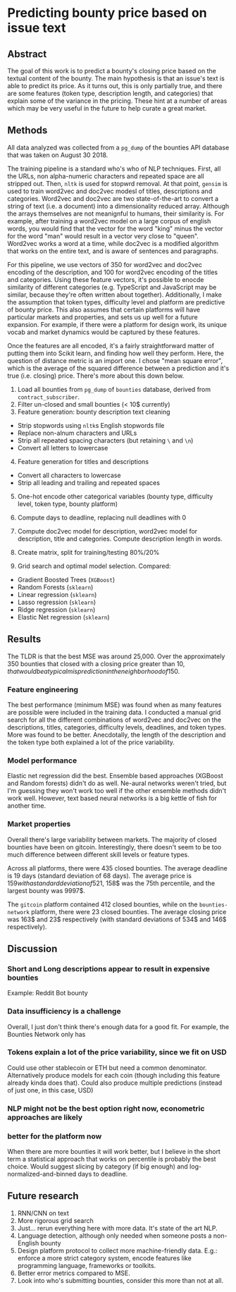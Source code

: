 # Predicting bounty price based on issue text

## Abstract

The goal of this work is to predict a bounty's closing price based on the textual content of the bounty. The main hypothesis is that an issue's text is able to predict its price. As it turns out, this is only partially true, and there are some features (token type, description length, and categories) that explain some of the variance in the pricing. These hint at a number of areas which may be very useful in the future to help curate a great market.

## Methods

All data analyzed was collected from a `pg_dump` of the bounties API database that was taken on August 30 2018.

The training pipeline is a standard who's who of NLP techniques. First, all the URLs, non alpha-numeric characters and repeated space are all stripped out. Then, `nltk` is used for stopwrd removal. At that point, `gensim` is used to train word2vec and doc2vec modesl of titles, descriptions and categories. Word2vec and doc2vec are two state-of-the-art to convert a string of text (i.e. a document) into a dimensionality reduced array. Although the arrays themselves are not meanignful to humans, their similarity is. For example, after training a word2vec model on a large corpus of english words, you would find that the vector for the word "king" minus the vector for the word "man" would result in a vector very close to "queen". Word2vec works a word at a time, while doc2vec is a modified algorithm that works on the entire text, and is aware of sentences and paragraphs.

For this pipeline, we use vectors of 350 for word2vec and doc2vec encoding of the description, and 100 for word2vec encoding of the titles and categories. Using these feature vectors, it's possible to enocde similarity of different categories (e.g. TypeScript and JavaScript may be similar, because they're often written about together). Additionally, I make the assumption that token types, difficulty level and platform are predictive of bounty price. This also assumes that certain platforms will have particular markets and properties, and sets us up well for a future expansion. For example, if there were a platform for design work, its unique vocab and market dynamics would be captured by these features.

Once the features are all encoded, it's a fairly straightforward matter of putting them into Scikit learn, and finding how well they perform. Here, the question of distance metric is an import one. I chose "mean square error", which is the average of the squared difference between a prediction and it's true (i.e. closing) price. There's more about this down below.

1. Load all bounties from `pg_dump` of `bounties` database, derived from `contract_subscriber`.
2. Filter un-closed and small bounties (< 10$ currently)
3. Feature generation: bounty description text cleaning

  - Strip stopwords using `nltk`s English stopwords file
  - Replace non-alnum characters and URLs
  - Strip all repeated spacing characters (but retaining `\` and `\n`)
  - Convert all letters to lowercase

4. Feature generation for titles and descriptions

  - Convert all characters to lowercase
  - Strip all leading and trailing and repeated spaces

5. One-hot encode other categorical variables (bounty type, difficulty level, token type, bounty platform)

6. Compute days to deadline, replacing null deadlines with 0

7. Compute doc2vec model for description, word2vec model for description, title and categories. Compute description length in words.

8. Create matrix, split for training/testing 80%/20%

9. Grid search and optimal model selection. Compared:

  - Gradient Boosted Trees (`XGBoost`)
  - Random Forests (`sklearn`)
  - Linear regression (`sklearn`)
  - Lasso regression (`sklearn`)
  - Ridge regression (`sklearn`)
  - Elastic Net regression (`sklearn`)

## Results

The TLDR is that the best MSE was around 25,000\. Over the approximately 350 bounties that closed with a closing price greater than 10$, that would be a typical misprediction in the neighborhood of 150$.

### Feature engineering

The best performance (minimum MSE) was found when as many features are possible were included in the training data. I conducted a manual grid search for all the different combinations of word2vec and doc2vec on the descriptions, titles, categories, difficulty levels, deadlines, and token types. More was found to be better. Anecdotally, the length of the description and the token type both explained a lot of the price variability.

### Model performance

Elastic net regression did the best. Ensemble based approaches (XGBoost and Random forests) didn't do as well. Ne-aural networks weren't tried, but I'm guessing they won't work too well if the other ensemble methods didn't work well. However, text based neural networks is a big kettle of fish for another time.

### Market properties

Overall there's large variability between markets. The majority of closed bounties have been on gitcoin. Interestingly, there doesn't seem to be too much difference between different skill levels or feature types.

Across all platforms, there were 435 closed bounties. The average deadline is 19 days (standard deviation of 68 days). The average price is $159 with a standard deviation of 521$, 158$ was the 75th percentile, and the largest bounty was 9997$.

The `gitcoin` platform contained 412 closed bounties, while on the `bounties-network` platform, there were 23 closed bounties. The average closing price was 163$ and 23$ respectively (with standard deviations of 534$ and 146$ respectively).

## Discussion

### Short and Long descriptions appear to result in expensive bounties

Example: Reddit Bot bounty

### Data insufficiency is a challenge

Overall, I just don't think there's enough data for a good fit. For example, the Bounties Network only has

### Tokens explain a lot of the price variability, since we fit on USD

Could use other stablecoin or ETH but need a common denominator. Alternatively produce models for each coin (though including this feature already kinda does that). Could also produce multiple predictions (instead of just one, in this case, USD)

### NLP might not be the best option right now, econometric approaches are likely

### better for the platform now

When there are more bounties it will work better, but I believe in the short term a statistical approach that works on percentile is probably the best choice. Would suggest slicing by category (if big enough) and log-normalized-and-binned days to deadline.

## Future research

1. RNN/CNN on text
2. More rigorous grid search
3. Just... rerun everything here with more data. It's state of the art NLP.
4. Language detection, although only needed when someone posts a non-English bounty
5. Design platform protocol to collect more machine-friendly data. E.g.: enforce a more strict category system, encode features like programming language, frameworks or toolkits.
6. Better error metrics compared to MSE.
7. Look into who's submitting bounties, consider this more than not at all.
